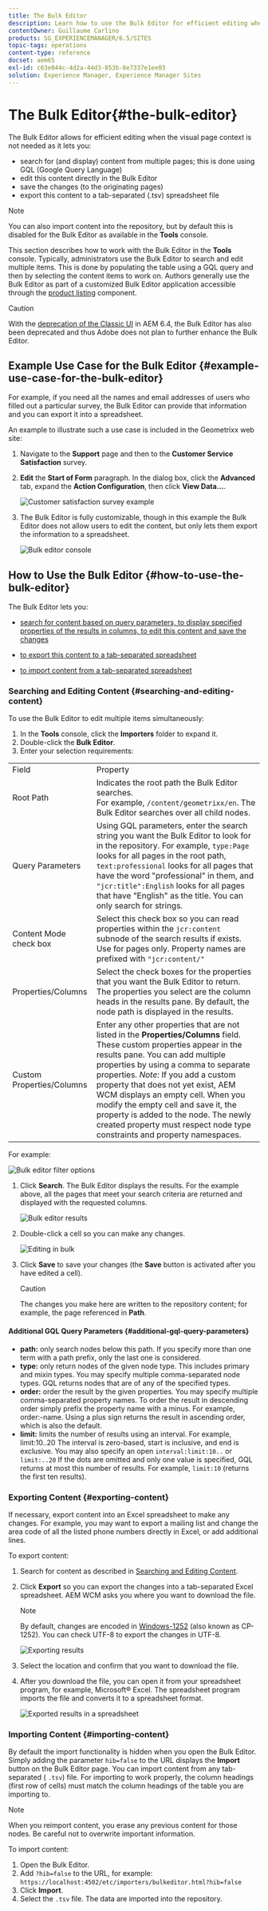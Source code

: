 ```yaml
---
title: The Bulk Editor
description: Learn how to use the Bulk Editor for efficient editing when the visual page context is not needed.
contentOwner: Guillaume Carlino
products: SG_EXPERIENCEMANAGER/6.5/SITES
topic-tags: operations
content-type: reference
docset: aem65
exl-id: c63e044c-4d2a-44d3-853b-8e7337e1ee03
solution: Experience Manager, Experience Manager Sites
---
```


# The Bulk Editor{#the-bulk-editor}

The Bulk Editor allows for efficient editing when the visual page context is not needed as it lets you:

* search for (and display) content from multiple pages; this is done using GQL (Google Query Language)
* edit this content directly in the Bulk Editor
* save the changes (to the originating pages)
* export this content to a tab-separated (.tsv) spreadsheet file

>[!NOTE]
>
>You can also import content into the repository, but by default this is disabled for the Bulk Editor as available in the **Tools** console.

This section describes how to work with the Bulk Editor in the **Tools** console. Typically, administrators use the Bulk Editor to search and edit multiple items. This is done by populating the table using a GQL query and then by selecting the content items to work on. Authors generally use the Bulk Editor as part of a customized Bulk Editor application accessible through the [product listing](/help/sites-authoring/default-components.md#productlist) component.

>[!CAUTION]
>
>With the [deprecation of the Classic UI](/help/release-notes/deprecated-removed-features.md) in AEM 6.4, the Bulk Editor has also been deprecated and thus Adobe does not plan to further enhance the Bulk Editor.

## Example Use Case for the Bulk Editor {#example-use-case-for-the-bulk-editor}

For example, if you need all the names and email addresses of users who filled out a particular survey, the Bulk Editor can provide that information and you can export it into a spreadsheet.

An example to illustrate such a use case is included in the Geometrixx web site:

1. Navigate to the **Support** page and then to the **Customer Service Satisfaction** survey.
1. **Edit** the **Start of Form** paragraph. In the dialog box, click the **Advanced** tab, expand the **Action Configuration**, then click **View Data...**.

   ![Customer satisfaction survey example](assets/custsatsurvey.png)

1. The Bulk Editor is fully customizable, though in this example the Bulk Editor does not allow users to edit the content, but only lets them export the information to a spreadsheet.

   ![Bulk editor console](assets/bulkeditor.png)

## How to Use the Bulk Editor {#how-to-use-the-bulk-editor}

The Bulk Editor lets you:

* [search for content based on query parameters, to display specified properties of the results in columns, to edit this content and save the changes](#searching-and-editing-content)
* [to export this content to a tab-separated spreadsheet](#exporting-content)

* [to import content from a tab-separated spreadsheet](#importing-content)

### Searching and Editing Content {#searching-and-editing-content}

To use the Bulk Editor to edit multiple items simultaneously:

1. In the **Tools** console, click the **Importers** folder to expand it.
1. Double-click the **Bulk Editor**.
1. Enter your selection requirements:

<table>
 <tbody>
  <tr>
   <td>Field</td>
   <td>Property</td>
  </tr>
  <tr>
   <td>Root Path</td>
   <td>Indicates the root path the Bulk Editor searches.<br /> For example, <code>/content/geometrixx/en</code>. The Bulk Editor searches over all child nodes.</td>
  </tr>
  <tr>
   <td>Query Parameters</td>
   <td>Using GQL parameters, enter the search string you want the Bulk Editor to look for in the repository. For example, <code>type:Page</code> looks for all pages in the root path, <code>text:professional</code> looks for all pages that have the word "professional" in them, and <code>"jcr:title":English</code> looks for all pages that have "English" as the title. You can only search for strings.</td>
  </tr>
  <tr>
   <td>Content Mode check box</td>
   <td>Select this check box so you can read properties within the <code>jcr:content</code> subnode of the search results if exists. Use for pages only. Property names are prefixed with <code>"jcr:content/"</code></td>
  </tr>
  <tr>
   <td>Properties/Columns</td>
   <td>Select the check boxes for the properties that you want the Bulk Editor to return. The properties you select are the column heads in the results pane. By default, the node path is displayed in the results.</td>
  </tr>
  <tr>
   <td>Custom Properties/Columns</td>
   <td>Enter any other properties that are not listed in the <strong>Properties/Columns</strong> field. These custom properties appear in the results pane. You can add multiple properties by using a comma to separate properties. <i>Note:</i> If you add a custom property that does not yet exist, AEM WCM displays an empty cell. When you modify the empty cell and save it, the property is added to the node. The newly created property must respect node type constraints and property namespaces.</td>
  </tr>
 </tbody>
</table>

   For example:

   ![Bulk editor filter options](assets/searchfilter.png)

1. Click **Search**. The Bulk Editor displays the results.
   For the example above, all the pages that meet your search criteria are returned and displayed with the requested columns.

   ![Bulk editor results](assets/chlimage_1-39.png)

1. Double-click a cell so you can make any changes.

   ![Editing in bulk](assets/srchresultedit.png)

1. Click **Save** to save your changes (the **Save** button is activated after you have edited a cell).

   >[!CAUTION]
   >
   >The changes you make here are written to the repository content; for example, the page referenced in **Path**.

#### Additional GQL Query Parameters {#additional-gql-query-parameters}

* **path:** only search nodes below this path. If you specify more than one term with a path prefix, only the last one is considered.
* **type:** only return nodes of the given node type. This includes primary and mixin types. You may specify multiple comma-separated node types. GQL returns nodes that are of any of the specified types.
* **order:** order the result by the given properties. You may specify multiple comma-separated property names. To order the result in descending order simply prefix the property name with a minus. For example, order:-name. Using a plus sign returns the result in ascending order, which is also the default.
* **limit:** limits the number of results using an interval. For example, limit:10..20 The interval is zero-based, start is inclusive, and end is exclusive. You may also specify an open `interval:limit:10..` or `limit:..20` 
If the dots are omitted and only one value is specified, GQL returns at most this number of results. For example, `limit:10` (returns the first ten results).

### Exporting Content {#exporting-content}

If necessary, export content into an Excel spreadsheet to make any changes. For example, you may want to export a mailing list and change the area code of all the listed phone numbers directly in Excel, or add additional lines.

To export content:

1. Search for content as described in [Searching and Editing Content](#searching-and-editing-content).
1. Click **Export** so you can export the changes into a tab-separated Excel spreadsheet. AEM WCM asks you where you want to download the file.

   >[!NOTE]
   >
   >By default, changes are encoded in [Windows-1252](https://en.wikipedia.org/wiki/Windows-1252) (also known as CP-1252). You can check UTF-8 to export the changes in UTF-8.

   ![Exporting results](assets/srchrsesultexport.png)

1. Select the location and confirm that you want to download the file.
1. After you download the file, you can open it from your spreadsheet program, for example, Microsoft&reg; Excel. The spreadsheet program imports the file and converts it to a spreadsheet format.

   ![Exported results in a spreadsheet](assets/exportinexcel.png)

### Importing Content {#importing-content}

By default the import functionality is hidden when you open the Bulk Editor. Simply adding the parameter `hib=false` to the URL displays the **Import** button on the Bulk Editor page. You can import content from any tab-separated ( `.tsv`) file. For importing to work properly, the column headings (first row of cells) must match the column headings of the table you are importing to.

>[!NOTE]
>
>When you reimport content, you erase any previous content for those nodes. Be careful not to overwrite important information.

To import content:

1. Open the Bulk Editor.
1. Add `?hib=false` to the URL, for example:
   `https://localhost:4502/etc/importers/bulkeditor.html?hib=false`
1. Click **Import**.
1. Select the `.tsv` file. The data are imported into the repository.
